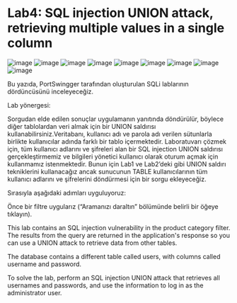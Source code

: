 # Lab4: SQL injection UNION attack, retrieving multiple values in a single column
![image](https://user-images.githubusercontent.com/70814577/113106848-e76e6780-920b-11eb-9436-a16725c56284.png)
![image](https://user-images.githubusercontent.com/70814577/113107164-459b4a80-920c-11eb-8590-a82c4a4cb9dd.png)
![image](https://user-images.githubusercontent.com/70814577/113107200-50ee7600-920c-11eb-9567-20fcd22d96dd.png)
![image](https://user-images.githubusercontent.com/70814577/113107284-69f72700-920c-11eb-9acc-f83a4f9badd8.png)
![image](https://user-images.githubusercontent.com/70814577/113107373-85623200-920c-11eb-8ae4-7a05089e3927.png)
![image](https://user-images.githubusercontent.com/70814577/113107943-251fc000-920d-11eb-8354-6289cea2a945.png)
![image](https://user-images.githubusercontent.com/70814577/113108343-8e9fce80-920d-11eb-9076-3fd6c4de2710.png)
![image](https://user-images.githubusercontent.com/70814577/113108378-99f2fa00-920d-11eb-9dc7-0bdc45549264.png)
![image](https://user-images.githubusercontent.com/70814577/113108581-cb6bc580-920d-11eb-9aef-90d177edbd5d.png)

Bu yazıda, PortSwingger tarafından oluşturulan SQLi lablarının dördüncüsünü inceleyeceğiz.

Lab yönergesi:

Sorgudan elde edilen sonuçlar uygulamanın yanıtında döndürülür, böylece diğer tablolardan veri almak için bir UNION saldırısı kullanabilirsiniz.Veritabanı, kullanıcı adı ve parola adı verilen sütunlarla birlikte kullanıcılar adında farklı bir tablo içermektedir. Laboratuvarı çözmek için, tüm kullanıcı adlarını ve şifreleri alan bir SQL injection UNION saldırısı gerçekleştirmemiz ve bilgileri yönetici kullanıcı olarak oturum açmak için kullanmamız istenmektedir. Bunun için Lab1 ve Lab2’deki gibi UNION saldırı tekniklerini kullanacağız ancak sunucunun TABLE kullanıcılarının tüm kullanıcı adlarını ve şifrelerini döndürmesi için bir sorgu ekleyeceğiz.

Sırasıyla aşağıdaki adımları uyguluyoruz:

Önce bir filtre uygularız (“Aramanızı daraltın” bölümünde belirli bir öğeye tıklayın).

This lab contains an SQL injection vulnerability in the product category filter. The results from the query are returned in the application's response so you can use a UNION attack to retrieve data from other tables.

The database contains a different table called users, with columns called username and password.

To solve the lab, perform an SQL injection UNION attack that retrieves all usernames and passwords, and use the information to log in as the administrator user.

